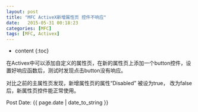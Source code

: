 ```yaml
---
layout: post
title: "MFC ActiveX新增属性页 控件不响应"
date:   2015-05-31 00:18:23 
categories: [MFC]
tags: [MFC, Activex]
---
```


* content
{:toc}

<div id="cnblogs_post_body"><p>在Activex中可以添加自定义的属性页，在新的属性页上添加一个button控件，设置好响应函数后，测试时发现点击button没有响应。</p>   
<p>对比之前的主属性页发现，新增属性页的属性&ldquo;Disabled&rdquo; 被设为true， 改为false后，新属性页控件能正常使用。</p></div>   

<p>Post Date: {{ page.date | date_to_string }}</p>